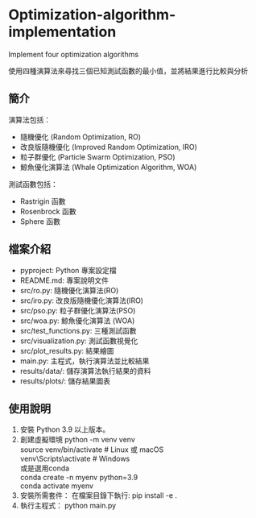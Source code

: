 # Optimization-algorithm-implementation
Implement four optimization algorithms

使用四種演算法來尋找三個已知測試函數的最小值，並將結果進行比較與分析

## 簡介
演算法包括：
- 隨機優化 (Random Optimization, RO)
- 改良版隨機優化 (Improved Random Optimization, IRO)
- 粒子群優化 (Particle Swarm Optimization, PSO)
- 鯨魚優化演算法 (Whale Optimization Algorithm, WOA)

測試函數包括：
- Rastrigin 函數
- Rosenbrock 函數
- Sphere 函數

## 檔案介紹
- pyproject: Python 專案設定檔
- README.md: 專案說明文件
- src/ro.py: 隨機優化演算法(RO) 
- src/iro.py: 改良版隨機優化演算法(IRO) 
- src/pso.py: 粒子群優化演算法(PSO) 
- src/woa.py: 鯨魚優化演算法 (WOA)
- src/test_functions.py: 三種測試函數
- src/visualization.py: 測試函數視覺化
- src/plot_results.py: 結果繪圖
- main.py: 主程式，執行演算法並比較結果
- results/data/: 儲存演算法執行結果的資料
- results/plots/: 儲存結果圖表

## 使用說明
1. 安裝 Python 3.9 以上版本。
2. 創建虛擬環境
    python -m venv venv  
    source venv/bin/activate  # Linux 或 macOS  
    venv\Scripts\activate     # Windows  
    或是選用conda  
    conda create -n myenv python=3.9  
    conda activate myenv  
3. 安裝所需套件：
   在檔案目錄下執行:
   pip install -e .  
4. 執行主程式：
   python main.py  
